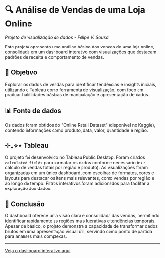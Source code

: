 # 🔍 Análise de Vendas de uma Loja Online
_Projeto de visualização de dados - Felipe V. Sousa_

Este projeto apresenta uma análise básica das vendas de uma loja online, consolidada em um dashboard interativo com visualizações que destacam padrões de receita e comportamento de vendas.

## 🎯 Objetivo
Explorar os dados de vendas para identificar tendências e insights iniciais, utilizando o Tableau como ferramenta de visualização, com foco em praticar habilidades básicas de manipulação e apresentação de dados.

## 📊  Fonte de dados
Os dados foram obtidos do "Online Retail Dataset" (disponível no Kaggle), contendo informações como produto, data, valor, quantidade e região.

## ⊹₊⟡⋆ Tableau
O projeto foi desenvolvido no Tableau Public Desktop. Foram criados `calculated fields` para formatar os dados conforme necessário (ex.: cálculo de vendas totais por região e produto). As visualizações foram organizadas em um único dashboard, com escolhas de formatos, cores e layouts para destacar os itens mais relevantes, como vendas por região e ao longo do tempo. Filtros interativos foram adicionados para facilitar a exploração dos dados.

## 💬 Conclusão
O dashboard oferece uma visão clara e consolidada das vendas, permitindo identificar rapidamente as regiões mais lucrativas e tendências temporais. Apesar de básico, o projeto demonstra a capacidade de transformar dados brutos em uma apresentação visual útil, servindo como ponto de partida para análises mais complexas.

---

[Veja o dashboard interativo aqui](https://public.tableau.com/app/profile/felipe.sousa8487/viz/OnlineRetailDataset_17418115724380/Dashboard1)